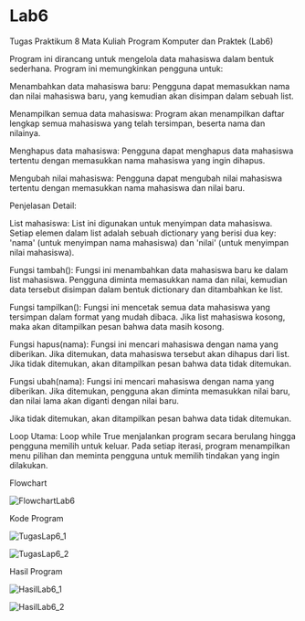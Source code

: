 # Lab6
Tugas Praktikum 8 Mata Kuliah Program Komputer dan Praktek (Lab6)

Program ini dirancang untuk mengelola data mahasiswa dalam bentuk sederhana. Program ini memungkinkan pengguna untuk:

Menambahkan data mahasiswa baru: Pengguna dapat memasukkan nama dan nilai mahasiswa baru, yang kemudian akan disimpan dalam sebuah list.

Menampilkan semua data mahasiswa: Program akan menampilkan daftar lengkap semua mahasiswa yang telah tersimpan, beserta nama dan nilainya.

Menghapus data mahasiswa: Pengguna dapat menghapus data mahasiswa tertentu dengan memasukkan nama mahasiswa yang ingin dihapus.

Mengubah nilai mahasiswa: Pengguna dapat mengubah nilai mahasiswa tertentu dengan memasukkan nama mahasiswa dan nilai baru.

Penjelasan Detail:

List mahasiswa: 
List ini digunakan untuk menyimpan data mahasiswa. Setiap elemen dalam list adalah sebuah dictionary yang berisi dua key: 
'nama' (untuk menyimpan nama mahasiswa) dan 'nilai' (untuk menyimpan nilai mahasiswa).


Fungsi tambah(): 
Fungsi ini menambahkan data mahasiswa baru ke dalam list mahasiswa. Pengguna diminta memasukkan nama dan nilai, 
kemudian data tersebut disimpan dalam bentuk dictionary dan ditambahkan ke list.


Fungsi tampilkan(): 
Fungsi ini mencetak semua data mahasiswa yang tersimpan dalam format yang mudah dibaca. 
Jika list mahasiswa kosong, maka akan ditampilkan pesan bahwa data masih kosong.

Fungsi hapus(nama): 
Fungsi ini mencari mahasiswa dengan nama yang diberikan. Jika ditemukan, data mahasiswa tersebut akan dihapus dari list. 
Jika tidak ditemukan, akan ditampilkan pesan bahwa data tidak ditemukan.


Fungsi ubah(nama): 
Fungsi ini mencari mahasiswa dengan nama yang diberikan. Jika ditemukan, pengguna akan diminta memasukkan nilai baru, dan nilai lama akan diganti dengan nilai baru. 

Jika tidak ditemukan, akan ditampilkan pesan bahwa data tidak ditemukan.


Loop Utama: 
Loop while True menjalankan program secara berulang hingga pengguna memilih untuk keluar. Pada setiap iterasi, 
program menampilkan menu pilihan dan meminta pengguna untuk memilih tindakan yang ingin dilakukan.

Flowchart

![FlowchartLab6](https://github.com/user-attachments/assets/306165fe-198c-4123-9cf5-095568a8b508)

Kode Program

![TugasLap6_1](https://github.com/user-attachments/assets/ba51b083-8894-4e70-94df-f2100690cf47)

![TugasLap6_2](https://github.com/user-attachments/assets/d24a9433-ac8b-4823-b4b3-13e951cd26d3)


Hasil Program

![HasilLab6_1](https://github.com/user-attachments/assets/47dc97a1-3190-4cbd-a143-2ae19aabe394)

![HasilLab6_2](https://github.com/user-attachments/assets/44b81ab6-e6e4-4d08-8617-725f4c96cbc5)

